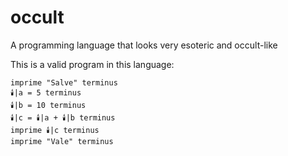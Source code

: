 # occult
A programming language that looks very esoteric and occult-like

This is a valid program in this language:
```
imprime "Salve" terminus
🕯️|a = 5 terminus
🕯️|b = 10 terminus
🕯️|c = 🕯️|a + 🕯️|b terminus
imprime 🕯️|c terminus
imprime "Vale" terminus
```
